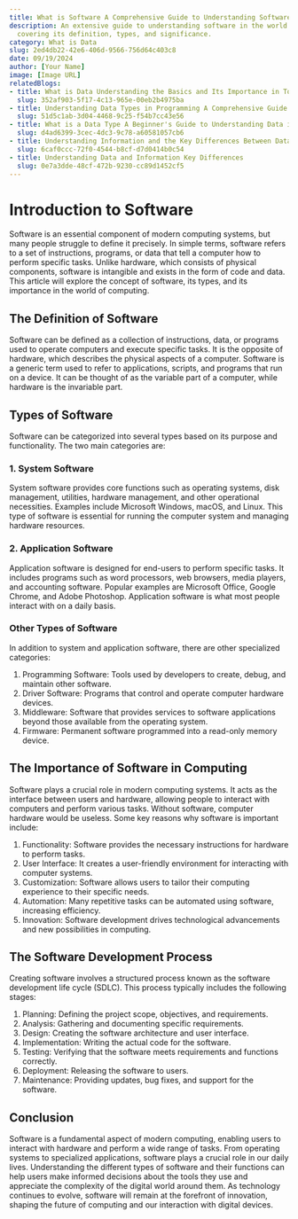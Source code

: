```yaml
---
title: What is Software A Comprehensive Guide to Understanding Software in Computing
description: An extensive guide to understanding software in the world of computing,
  covering its definition, types, and significance.
category: What is Data
slug: 2ed4db22-42e6-406d-9566-756d64c403c8
date: 09/19/2024
author: [Your Name]
image: [Image URL]
relatedBlogs:
- title: What is Data Understanding the Basics and Its Importance in Today's World
  slug: 352af903-5f17-4c13-965e-00eb2b4975ba
- title: Understanding Data Types in Programming A Comprehensive Guide
  slug: 51d5c1ab-3d04-4468-9c25-f54b7cc43e56
- title: What is a Data Type A Beginner's Guide to Understanding Data in Programming
  slug: d4ad6399-3cec-4dc3-9c78-a60581057cb6
- title: Understanding Information and the Key Differences Between Data and Information
  slug: 6caf0ccc-72f0-4544-b8cf-d7d0414b0c54
- title: Understanding Data and Information Key Differences
  slug: 0e7a3dde-48cf-472b-9230-cc89d1452cf5
---
```


# Introduction to Software

Software is an essential component of modern computing systems, but many people struggle to define it precisely. In simple terms, software refers to a set of instructions, programs, or data that tell a computer how to perform specific tasks. Unlike hardware, which consists of physical components, software is intangible and exists in the form of code and data. This article will explore the concept of software, its types, and its importance in the world of computing.

## The Definition of Software

Software can be defined as a collection of instructions, data, or programs used to operate computers and execute specific tasks. It is the opposite of hardware, which describes the physical aspects of a computer. Software is a generic term used to refer to applications, scripts, and programs that run on a device. It can be thought of as the variable part of a computer, while hardware is the invariable part.

## Types of Software

Software can be categorized into several types based on its purpose and functionality. The two main categories are:

### 1. System Software

System software provides core functions such as operating systems, disk management, utilities, hardware management, and other operational necessities. Examples include Microsoft Windows, macOS, and Linux. This type of software is essential for running the computer system and managing hardware resources.

### 2. Application Software

Application software is designed for end-users to perform specific tasks. It includes programs such as word processors, web browsers, media players, and accounting software. Popular examples are Microsoft Office, Google Chrome, and Adobe Photoshop. Application software is what most people interact with on a daily basis.

### Other Types of Software

In addition to system and application software, there are other specialized categories:

1. Programming Software: Tools used by developers to create, debug, and maintain other software.
2. Driver Software: Programs that control and operate computer hardware devices.
3. Middleware: Software that provides services to software applications beyond those available from the operating system.
4. Firmware: Permanent software programmed into a read-only memory device.

## The Importance of Software in Computing

Software plays a crucial role in modern computing systems. It acts as the interface between users and hardware, allowing people to interact with computers and perform various tasks. Without software, computer hardware would be useless. Some key reasons why software is important include:

1. Functionality: Software provides the necessary instructions for hardware to perform tasks.
2. User Interface: It creates a user-friendly environment for interacting with computer systems.
3. Customization: Software allows users to tailor their computing experience to their specific needs.
4. Automation: Many repetitive tasks can be automated using software, increasing efficiency.
5. Innovation: Software development drives technological advancements and new possibilities in computing.

## The Software Development Process

Creating software involves a structured process known as the software development life cycle (SDLC). This process typically includes the following stages:

1. Planning: Defining the project scope, objectives, and requirements.
2. Analysis: Gathering and documenting specific requirements.
3. Design: Creating the software architecture and user interface.
4. Implementation: Writing the actual code for the software.
5. Testing: Verifying that the software meets requirements and functions correctly.
6. Deployment: Releasing the software to users.
7. Maintenance: Providing updates, bug fixes, and support for the software.

## Conclusion

Software is a fundamental aspect of modern computing, enabling users to interact with hardware and perform a wide range of tasks. From operating systems to specialized applications, software plays a crucial role in our daily lives. Understanding the different types of software and their functions can help users make informed decisions about the tools they use and appreciate the complexity of the digital world around them. As technology continues to evolve, software will remain at the forefront of innovation, shaping the future of computing and our interaction with digital devices.